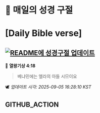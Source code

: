 # 🙏 매일의 성경 구절
# [Daily Bible verse]
## [![README에 성경구절 업데이트](https://github.com/DONGSUKA/first_test/actions/workflows/update-readme-bible.yml/badge.svg)](https://github.com/DONGSUKA/first_test/actions/workflows/update-readme-bible.yml)
<!-- START_BIBLE_VERSE -->
📖 **열왕기상 4:18**
> 베냐민에는 엘라의 아들 시므이요

🕊️ _업데이트 시각: 2025-09-05 16:28:10 KST_
  <!-- END_BIBLE_VERSE -->
## GITHUB_ACTION
